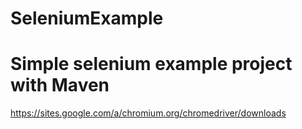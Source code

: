 # SeleniumExample
# Simple selenium example project with Maven

https://sites.google.com/a/chromium.org/chromedriver/downloads